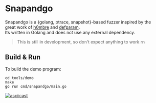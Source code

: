 # Snapandgo

Snapandgo is a {golang, ptrace, snapshot}-based fuzzer inspired by the great work of [h0mbre](https://github.com/h0mbre/Fuzzing/tree/master/Caveman4) and [defparam](https://github.com/defparam/Coldsnap).  
Its written in Golang and does not use any external dependency.

> This is still in development, so don't expect anything to work rn

## Build & Run

To build the demo program:
```
cd tools/demo
make
go run cmd/snapandgo/main.go
```

[![asciicast](https://asciinema.org/a/oaRdpYrOorg9QKIWoV86AhVmv.svg)](https://asciinema.org/a/oaRdpYrOorg9QKIWoV86AhVmv)
